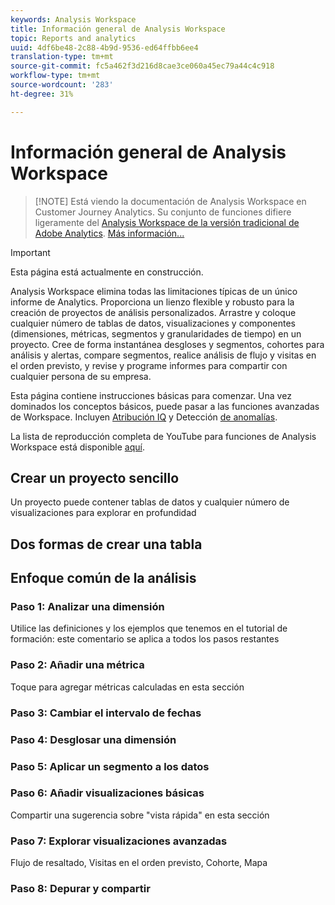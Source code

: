 ```yaml
---
keywords: Analysis Workspace
title: Información general de Analysis Workspace
topic: Reports and analytics
uuid: 4df6be48-2c88-4b9d-9536-ed64ffbb6ee4
translation-type: tm+mt
source-git-commit: fc5a462f3d216d8cae3ce060a45ec79a44c4c918
workflow-type: tm+mt
source-wordcount: '283'
ht-degree: 31%

---
```



# Información general de Analysis Workspace

>[!NOTE] Está viendo la documentación de Analysis Workspace en Customer Journey Analytics. Su conjunto de funciones difiere ligeramente del [Analysis Workspace de la versión tradicional de Adobe Analytics](https://docs.adobe.com/content/help/es-ES/analytics/analyze/analysis-workspace/home.html). [Más información...](/help/getting-started/cja-aa.md)

>[!IMPORTANT]
>
>Esta página está actualmente en construcción.

Analysis Workspace elimina todas las limitaciones típicas de un único informe de Analytics. Proporciona un lienzo flexible y robusto para la creación de proyectos de análisis personalizados. Arrastre y coloque cualquier número de tablas de datos, visualizaciones y componentes (dimensiones, métricas, segmentos y granularidades de tiempo) en un proyecto. Cree de forma instantánea desgloses y segmentos, cohortes para análisis y alertas, compare segmentos, realice análisis de flujo y visitas en el orden previsto, y revise y programe informes para compartir con cualquier persona de su empresa.

Esta página contiene instrucciones básicas para comenzar. Una vez dominados los conceptos básicos, puede pasar a las funciones avanzadas de Workspace. Incluyen [Atribución IQ](/help/analysis-workspace/attribution/overview.md) y Detección [de anomalías](/help/analysis-workspace/virtual-analyst/c-anomaly-detection/anomaly-detection.md).

La lista de reproducción completa de YouTube para funciones de Analysis Workspace está disponible [aquí](https://www.youtube.com/channel/UC8I6bqCk7gO6YdoMz6W5fvw/playlists?view=50&amp;sort=dd&amp;shelf_id=7).

## Crear un proyecto sencillo

Un proyecto puede contener tablas de datos y cualquier número de visualizaciones para explorar en profundidad


## Dos formas de crear una tabla

## Enfoque común de la análisis

### Paso 1: Analizar una dimensión

Utilice las definiciones y los ejemplos que tenemos en el tutorial de formación: este comentario se aplica a todos los pasos restantes

### Paso 2: Añadir una métrica

Toque para agregar métricas calculadas en esta sección

### Paso 3: Cambiar el intervalo de fechas

### Paso 4: Desglosar una dimensión

### Paso 5: Aplicar un segmento a los datos

### Paso 6: Añadir visualizaciones básicas

Compartir una sugerencia sobre &quot;vista rápida&quot; en esta sección

### Paso 7: Explorar visualizaciones avanzadas

Flujo de resaltado, Visitas en el orden previsto, Cohorte, Mapa

### Paso 8: Depurar y compartir

